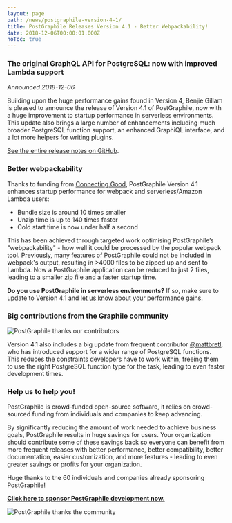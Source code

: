 ```yaml
---
layout: page
path: /news/postgraphile-version-4-1/
title: PostGraphile Releases Version 4.1 - Better Webpackability!
date: 2018-12-06T00:00:01.000Z
noToc: true
---
```


### The original GraphQL API for PostgreSQL: now with improved Lambda support

_Announced 2018-12-06_

Building upon the huge performance gains found in Version 4, Benjie Gillam is
pleased to announce the release of Version 4.1 of PostGraphile, now with a huge
improvement to startup performance in serverless environments. This update also
brings a large number of enhancements including much broader PostgreSQL function
support, an enhanced GraphiQL interface, and a lot more helpers for writing
plugins.

[See the entire release notes on GitHub](https://github.com/graphile/postgraphile/releases/tag/v4.1.0).

### Better webpackability

Thanks to funding from [Connecting Good](https://cogo.co/), PostGraphile Version
4.1 enhances startup performance for webpack and serverless/Amazon Lambda users:

- Bundle size is around 10 times smaller
- Unzip time is up to 140 times faster
- Cold start time is now under half a second

This has been achieved through targeted work optimising PostGraphile’s
"webpackability" - how well it could be processed by the popular webpack tool.
Previously, many features of PostGraphile could not be included in webpack's
output, resulting in >4000 files to be zipped up and sent to Lambda. Now a
PostGraphile application can be reduced to just 2 files, leading to a smaller
zip file and a faster startup time.

**Do you use PostGraphile in serverless environments?** If so, make sure to
update to Version 4.1 and [let us know](https://discord.gg/graphile) about your
performance gains.

### Big contributions from the Graphile community

<div class="flex flex-wrap justify-around">
<img alt="PostGraphile thanks our contributors" src="/images/undraw_developer_activity.png" />
</div>

Version 4.1 also includes a big update from frequent contributor
[@mattbretl](https://github.com/mattbretl), who has introduced support for a
wider range of PostgreSQL functions. This reduces the constraints developers
have to work within, freeing them to use the right PostgreSQL function type for
the task, leading to even faster development times.

### Help us to help you!

PostGraphile is crowd-funded open-source software, it relies on crowd-sourced
funding from individuals and companies to keep advancing.

By significantly reducing the amount of work needed to achieve business goals,
PostGraphile results in huge savings for users. Your organization should
contribute some of these savings back so everyone can benefit from more frequent
releases with better performance, better compatibility, better documentation,
easier customization, and more features - leading to even greater savings or
profits for your organization.

Huge thanks to the 60 individuals and companies already sponsoring PostGraphile!

<strong>[Click here to sponsor PostGraphile development now.](/sponsor/)</strong>

<div class="flex flex-wrap justify-around">
<img alt="PostGraphile thanks the community" src="/images/thanks.png" />
</div>
